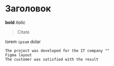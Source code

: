 # Заголовок
**bold**
*italic*
> Citate

lorem `ipsum` dolar
```
The project was developed for the IT company ""
Figma layout
The customer was satisfied with the result
```
